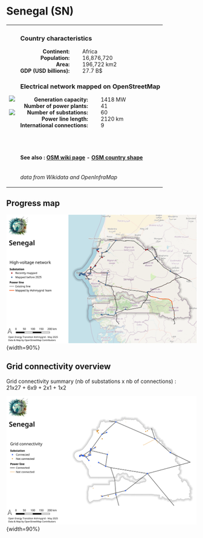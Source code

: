 # Senegal (SN)

<table width="90%">
<tr>
<td>
<img src="https://upload.wikimedia.org/wikipedia/commons/f/fd/Flag_of_Senegal.svg" width="250">
<br><br>
<img src="https://upload.wikimedia.org/wikipedia/commons/1/14/LocationSenegal.svg" width="250"></td>
<td>
<h3>Country characteristics</h3>
<div style="display: inline-block;text-align:right;margin-right:30px;font-weight: bold;">
Continent:<br>Population:<br>Area:<br>GDP (USD billions):
</div>
<div style="display: inline-block;">
Africa<br>16,876,720<br>196,722 km2<br>27.7 B$
</div>
<h3>Electrical network mapped on OpenStreetMap</h3>
<div style="display: inline-block;text-align:right;margin-right:30px;font-weight: bold;">Generation capacity:<br>
Number of power plants:<br>
Number of substations:<br>
Power line length:<br>
International connections:<br>
</div>
<div style="display: inline-block;">1418 MW<br>
41<br>
60<br>
2120 km<br>
9<br>
</div>

<br><br><h4>See also :
<a href="https://wiki.openstreetmap.org/wiki/Power_networks/Senegal" target="_blank">OSM wiki page</a> -
<a href="https://openstreetmap.org/relation/192775" target="_blank">OSM country shape</a>
</h4>

<br><i>data from Wikidata and OpenInfraMap</i>
</td>
</tr>
</table>


## Progress map

![Map](../images/maps_countries/SN/high-voltage-network.png){width=90%}



## Grid connectivity overview

Grid connectivity summary (nb of substations x nb of connections) :<br>21x27 + 6x9 + 2x1 + 1x2

![Map](../images/maps_countries/SN/grid-connectivity.png){width=90%}

